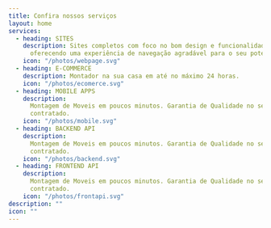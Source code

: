 ```yaml
---
title: Confira nossos serviços
layout: home
services:
  - heading: SITES
    description: Sites completos com foco no bom design e funcionalidade,
      oferecendo uma experiência de navegação agradável para o seu potencial cliente.
    icon: "/photos/webpage.svg"
  - heading: E-COMMERCE
    description: Montador na sua casa em até no máximo 24 horas.
    icon: "/photos/ecomerce.svg"
  - heading: MOBILE APPS
    description:
      Montagem de Moveis em poucos minutos. Garantia de Qualidade no serviço
      contratado.
    icon: "/photos/mobile.svg"
  - heading: BACKEND API
    description:
      Montagem de Moveis em poucos minutos. Garantia de Qualidade no serviço
      contratado.
    icon: "/photos/backend.svg"
  - heading: FRONTEND API
    description:
      Montagem de Moveis em poucos minutos. Garantia de Qualidade no serviço
      contratado.
    icon: "/photos/frontapi.svg"
description: ""
icon: ""
---
```

